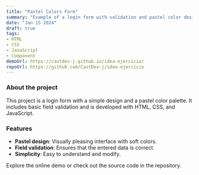 ```yaml
---
title: "Pastel Colors Form"
summary: "Example of a login form with validation and pastel color design."
date: "Jan 15 2024"
draft: true
tags:
- HTML
- CSS
- JavaScript
- Component
demoUrl: https://castdev-j.github.io/idea-ejercicio/
repoUrl: https://github.com/CastDev-j/idea-ejercicio
---
```


### About the project  
This project is a login form with a simple design and a pastel color palette. It includes basic field validation and is developed with HTML, CSS, and JavaScript.

### Features  
- **Pastel design**: Visually pleasing interface with soft colors.  
- **Field validation**: Ensures that the entered data is correct.  
- **Simplicity**: Easy to understand and modify.  

Explore the online demo or check out the source code in the repository.
